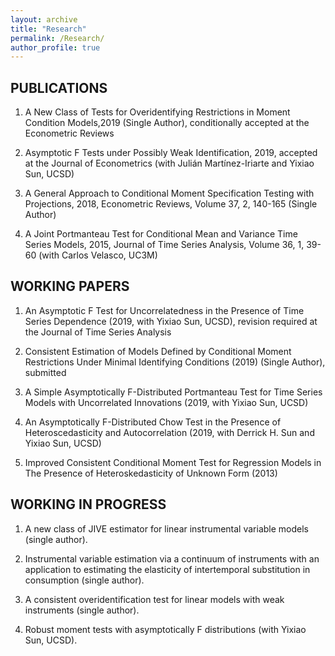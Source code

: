 ```yaml
---
layout: archive
title: "Research"
permalink: /Research/
author_profile: true
---
```

## PUBLICATIONS

1. A New Class of Tests for Overidentifying Restrictions in Moment Condition Models,2019 (Single Author), conditionally accepted at the Econometric Reviews

2. Asymptotic F Tests under Possibly Weak Identification, 2019, accepted at the Journal of Econometrics	(with Julián Martínez-Iriarte and Yixiao Sun, UCSD)

3. A General Approach to Conditional Moment Specification Testing with Projections, 2018, Econometric Reviews, Volume 37, 2, 140-165 (Single Author)

4.	A Joint Portmanteau Test for Conditional Mean and Variance Time Series Models, 2015, Journal of Time Series Analysis, Volume 36, 1, 39-60 (with Carlos Velasco, UC3M)

## WORKING PAPERS

1.	An Asymptotic F Test for Uncorrelatedness in the Presence of Time Series Dependence (2019, with Yixiao Sun, UCSD), revision required at the Journal of Time Series Analysis

2.	Consistent Estimation of Models Defined by Conditional Moment Restrictions Under Minimal Identifying Conditions (2019) (Single Author), submitted

3.	A Simple Asymptotically F-Distributed Portmanteau Test for Time Series Models with Uncorrelated Innovations (2019, with Yixiao Sun, UCSD)

4.  An Asymptotically F-Distributed Chow Test in the Presence of Heteroscedasticity and Autocorrelation (2019, with Derrick H. Sun and Yixiao Sun, UCSD)

5.	Improved Consistent Conditional Moment Test for Regression Models in The Presence   of Heteroskedasticity of Unknown Form (2013)

## WORKING  IN PROGRESS

1.	A new class of JIVE estimator for linear instrumental variable models (single author).

2.	Instrumental variable estimation via a continuum of instruments with an application to estimating the elasticity of intertemporal substitution in consumption (single author).

3.	A consistent overidentification test for linear models with weak instruments (single author).

4.	Robust moment tests with asymptotically F distributions (with Yixiao Sun, UCSD).
